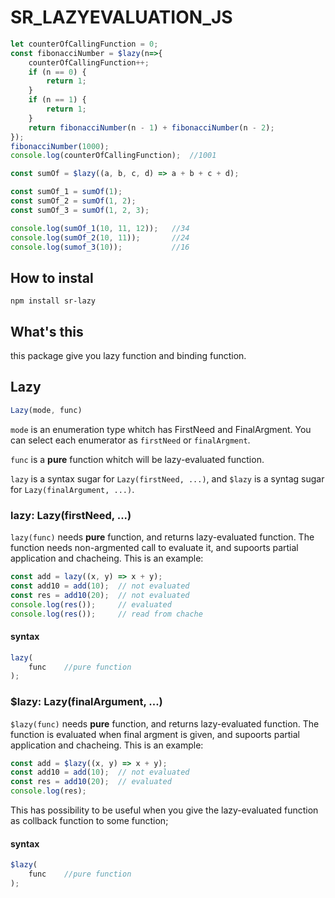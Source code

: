 # SR_LAZYEVALUATION_JS

```js
let counterOfCallingFunction = 0;
const fibonacciNumber = $lazy(n=>{
    counterOfCallingFunction++;
    if (n == 0) {
        return 1;
    }
    if (n == 1) {
        return 1;
    }
    return fibonacciNumber(n - 1) + fibonacciNumber(n - 2);
});
fibonacciNumber(1000);
console.log(counterOfCallingFunction);  //1001
```

```js
const sumOf = $lazy((a, b, c, d) => a + b + c + d);

const sumOf_1 = sumOf(1);
const sumOf_2 = sumOf(1, 2);
const sumOf_3 = sumOf(1, 2, 3);

console.log(sumOf_1(10, 11, 12));   //34
console.log(sumOf_2(10, 11));       //24
console.log(sumof_3(10));           //16
```

## How to instal

```
npm install sr-lazy
```

## What's this

this package give you lazy function and binding function.

## Lazy

```js
Lazy(mode, func)
```

`mode` is an enumeration type whitch has FirstNeed and FinalArgment. You can select each enumerator as `firstNeed` or `finalArgment`.

`func` is a **pure** function whitch will be lazy-evaluated function.

`lazy` is a syntax sugar for `Lazy(firstNeed, ...)`, and `$lazy` is a syntag sugar for `Lazy(finalArgument, ...)`.

### lazy: Lazy(firstNeed, ...)

`lazy(func)` needs **pure** function, and returns lazy-evaluated function. The function needs non-argmented call to evaluate it, and supoorts partial application and chacheing. This is an example:

```js
const add = lazy((x, y) => x + y);
const add10 = add(10);  // not evaluated
const res = add10(20);  // not evaluated
console.log(res());     // evaluated
console.log(res());     // read from chache
```

#### syntax

```js
lazy(
    func    //pure function
);
```

### $lazy: Lazy(finalArgument, ...)

`$lazy(func)` needs **pure** function, and returns lazy-evaluated function. The function is evaluated when final argment is given, and supoorts partial application and chacheing. This is an example:

```js
const add = $lazy((x, y) => x + y);
const add10 = add(10);  // not evaluated
const res = add10(20);  // evaluated
console.log(res);
```

This has possibility to be useful when you give the lazy-evaluated function as collback function to some function;

#### syntax

```js
$lazy(
    func    //pure function
);
```
